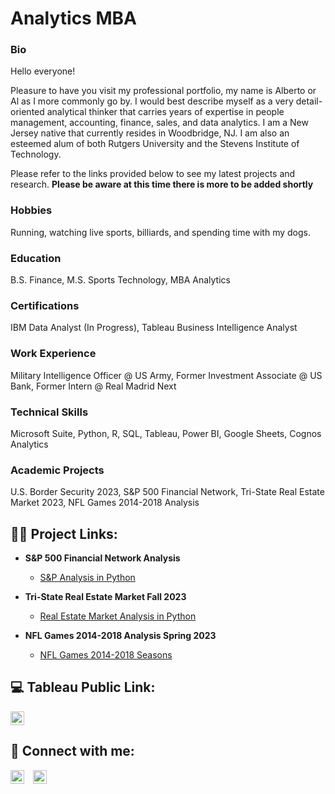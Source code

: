 # Analytics MBA
### Bio
Hello everyone!

Pleasure to have you visit my professional portfolio, my name is Alberto or Al as I more commonly go by.  I would best describe myself as a very detail-oriented analytical thinker that carries years of expertise in people management, accounting, finance, sales, and data analytics. I am a New Jersey native that currently resides in Woodbridge, NJ. I am also an esteemed alum of both Rutgers University and the Stevens Institute of Technology. 

Please refer to the links provided below to see my latest projects and research. **Please be aware at this time there is more to be added shortly**

### Hobbies
Running, watching live sports, billiards, and spending time with my dogs. 

### Education
B.S. Finance, M.S. Sports Technology, MBA Analytics

### Certifications
IBM Data Analyst (In Progress), Tableau Business Intelligence Analyst

### Work Experience
Military Intelligence Officer @ US Army, 
Former Investment Associate @ US Bank,
Former Intern @ Real Madrid Next

### Technical Skills
Microsoft Suite, Python, R, SQL, Tableau, Power BI, Google Sheets, Cognos Analytics

### Academic Projects
U.S. Border Security 2023,
S&P 500 Financial Network,
Tri-State Real Estate Market 2023,
NFL Games 2014-2018 Analysis

<h2>👨‍💻 Project Links:</h2>

- <b>S&P 500 Financial Network Analysis</b>
  - [S&P Analysis in Python](https://github.com/albertoavera/S-P-Financial-Network-)
 
- <b>Tri-State Real Estate Market Fall 2023</b>
  - [Real Estate Market Analysis in Python](https://github.com/albertoavera/Tri_State_Market)
 
- <b>NFL Games 2014-2018 Analysis Spring 2023</b>
  - [NFL Games 2014-2018 Seasons](https://github.com/albertoavera/NFL-Games-2014-2018-Subset)
 
<h2>💻 Tableau Public Link:</h2> 

[<img style="margin-right: 10px; display: inline-block;" alt="AlbertoVera | Tableau" width="22px" src="https://cdn.jsdelivr.net/npm/simple-icons@v3/icons/tableau.svg" />][tableau]

[tableau]: https://public.tableau.com/app/profile/alberto.vera/vizzes

<h2> 🤳 Connect with me:</h2>

[<img style="margin-right: 10px; display: inline-block;" alt="AlbertoVera | LinkedIn" width="22px" src="https://cdn.jsdelivr.net/npm/simple-icons@v3/icons/linkedin.svg" />][linkedin]
[<img style="margin-right: 10px; display: inline-block;" alt="AlbertoVera | YouTube" width="22px" src="https://cdn.jsdelivr.net/npm/simple-icons@v3/icons/youtube.svg" />][youtube]

[linkedin]: https://linkedin.com/in/albertoavera
[youtube]: https://www.youtube.com/channel/UCJA2Q7NMA2sNoCzqByj6Ysw
